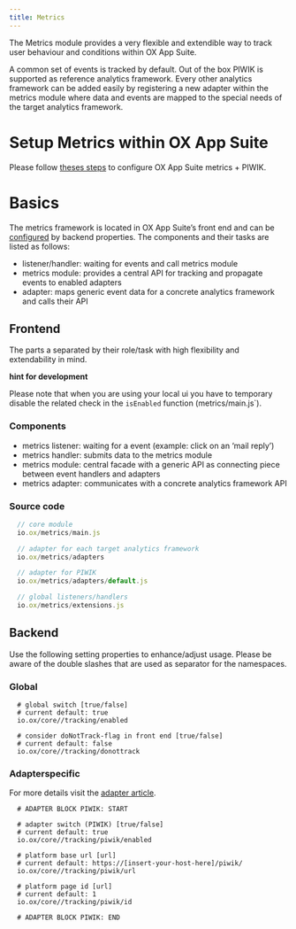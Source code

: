 ```yaml
---
title: Metrics
---
```


The Metrics module provides a very flexible and extendible way to track user behaviour and conditions within OX App Suite.

A common set of events is tracked by default. Out of the box PIWIK is supported as reference analytics framework. Every other analytics framework can be added easily by registering a new adapter within the metrics module where data and events are mapped to the special needs of the target analytics framework.

# Setup Metrics within OX App Suite

Please follow [theses steps](metrics/03-analytics-solutions.html#install-piwik) to configure OX App Suite metrics + PIWIK.

# Basics

The metrics framework is located in OX App Suite’s front end and can be [configured](#backend) by backend properties. The components and their tasks are listed as follows:


- listener/handler: waiting for events and call metrics module
- metrics module: provides a central API for tracking and propagate events to enabled adapters
- adapter: maps generic event data for a concrete analytics framework and calls their API

## Frontend

The parts a separated by their role/task with high flexibility and extendability in mind.

__hint for development__

Please note that when you are using your local ui you have to temporary disable the related check in the `isEnabled` function (metrics/main.js`).

### Components

- metrics listener: waiting for a event (example: click on an ‘mail reply’)
- metrics handler: submits data to the metrics module
- metrics module: central facade with a generic API as connecting piece between event handlers and adapters
- metrics adapter: communicates with a concrete analytics framework API

### Source code

```javascript
  // core module
  io.ox/metrics/main.js

  // adapter for each target analytics framework
  io.ox/metrics/adapters

  // adapter for PIWIK
  io.ox/metrics/adapters/default.js

  // global listeners/handlers
  io.ox/metrics/extensions.js
```

## Backend

Use the following setting properties to enhance/adjust usage. Please be aware of the double slashes that are used as separator for the namespaces.

### Global

```
  # global switch [true/false]
  # current default: true
  io.ox/core//tracking/enabled
```

```
  # consider doNotTrack-flag in front end [true/false]
  # current default: false
  io.ox/core//tracking/donottrack
```

### Adapterspecific

For more details visit the [adapter article](metrics/02-adapters.html).

```
  # ADAPTER BLOCK PIWIK: START

  # adapter switch (PIWIK) [true/false]
  # current default: true
  io.ox/core//tracking/piwik/enabled

  # platform base url [url]
  # current default: https://[insert-your-host-here]/piwik/
  io.ox/core//tracking/piwik/url

  # platform page id [url]
  # current default: 1
  io.ox/core//tracking/piwik/id

  # ADAPTER BLOCK PIWIK: END
```
